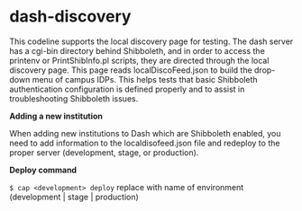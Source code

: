 dash-discovery
===============

This codeline supports the local discovery page for testing. The dash server has a cgi-bin directory behind Shibboleth, and in order to access the printenv or PrintShibInfo.pl scripts, they are directed through the local discovery page.  This page reads localDiscoFeed.json to build the drop-down menu of campus IDPs.  This helps tests that basic Shibboleth authentication configuration is defined properly and to assist in troubleshooting Shibboleth issues.

**Adding a new institution**

When adding new institutions to Dash which are Shibboleth enabled, you need to add information to the localdisofeed.json file and redeploy to the proper server (development, stage, or production).

**Deploy command** 

`$ cap <development> deploy`
replace <development> with name of environment  (development | stage | production) 


